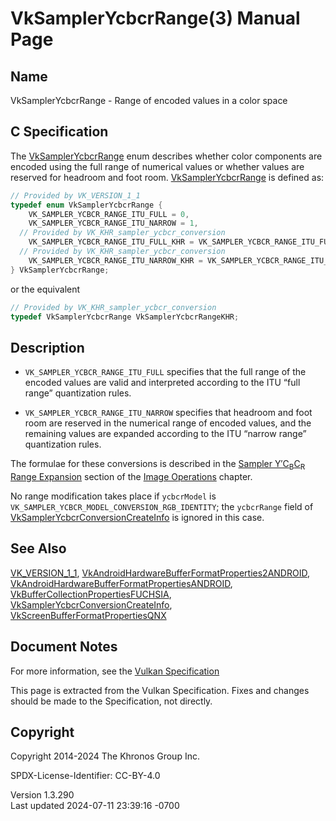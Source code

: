 # VkSamplerYcbcrRange(3) Manual Page

## Name

VkSamplerYcbcrRange - Range of encoded values in a color space



## <a href="#_c_specification" class="anchor"></a>C Specification

The [VkSamplerYcbcrRange](https://registry.khronos.org/vulkan/specs/1.3-extensions/man/html/VkSamplerYcbcrRange.html) enum describes
whether color components are encoded using the full range of numerical
values or whether values are reserved for headroom and foot room.
[VkSamplerYcbcrRange](https://registry.khronos.org/vulkan/specs/1.3-extensions/man/html/VkSamplerYcbcrRange.html) is defined as:

``` c
// Provided by VK_VERSION_1_1
typedef enum VkSamplerYcbcrRange {
    VK_SAMPLER_YCBCR_RANGE_ITU_FULL = 0,
    VK_SAMPLER_YCBCR_RANGE_ITU_NARROW = 1,
  // Provided by VK_KHR_sampler_ycbcr_conversion
    VK_SAMPLER_YCBCR_RANGE_ITU_FULL_KHR = VK_SAMPLER_YCBCR_RANGE_ITU_FULL,
  // Provided by VK_KHR_sampler_ycbcr_conversion
    VK_SAMPLER_YCBCR_RANGE_ITU_NARROW_KHR = VK_SAMPLER_YCBCR_RANGE_ITU_NARROW,
} VkSamplerYcbcrRange;
```

or the equivalent

``` c
// Provided by VK_KHR_sampler_ycbcr_conversion
typedef VkSamplerYcbcrRange VkSamplerYcbcrRangeKHR;
```

## <a href="#_description" class="anchor"></a>Description

- `VK_SAMPLER_YCBCR_RANGE_ITU_FULL` specifies that the full range of the
  encoded values are valid and interpreted according to the ITU “full
  range” quantization rules.

- `VK_SAMPLER_YCBCR_RANGE_ITU_NARROW` specifies that headroom and foot
  room are reserved in the numerical range of encoded values, and the
  remaining values are expanded according to the ITU “narrow range”
  quantization rules.

The formulae for these conversions is described in the <a
href="https://registry.khronos.org/vulkan/specs/1.3-extensions/html/vkspec.html#textures-sampler-YCbCr-conversion-rangeexpand"
target="_blank" rel="noopener">Sampler Y′C<sub>B</sub>C<sub>R</sub>
Range Expansion</a> section of the <a
href="https://registry.khronos.org/vulkan/specs/1.3-extensions/html/vkspec.html#textures"
target="_blank" rel="noopener">Image Operations</a> chapter.

No range modification takes place if `ycbcrModel` is
`VK_SAMPLER_YCBCR_MODEL_CONVERSION_RGB_IDENTITY`; the `ycbcrRange` field
of
[VkSamplerYcbcrConversionCreateInfo](https://registry.khronos.org/vulkan/specs/1.3-extensions/man/html/VkSamplerYcbcrConversionCreateInfo.html)
is ignored in this case.

## <a href="#_see_also" class="anchor"></a>See Also

[VK_VERSION_1_1](https://registry.khronos.org/vulkan/specs/1.3-extensions/man/html/VK_VERSION_1_1.html),
[VkAndroidHardwareBufferFormatProperties2ANDROID](https://registry.khronos.org/vulkan/specs/1.3-extensions/man/html/VkAndroidHardwareBufferFormatProperties2ANDROID.html),
[VkAndroidHardwareBufferFormatPropertiesANDROID](https://registry.khronos.org/vulkan/specs/1.3-extensions/man/html/VkAndroidHardwareBufferFormatPropertiesANDROID.html),
[VkBufferCollectionPropertiesFUCHSIA](https://registry.khronos.org/vulkan/specs/1.3-extensions/man/html/VkBufferCollectionPropertiesFUCHSIA.html),
[VkSamplerYcbcrConversionCreateInfo](https://registry.khronos.org/vulkan/specs/1.3-extensions/man/html/VkSamplerYcbcrConversionCreateInfo.html),
[VkScreenBufferFormatPropertiesQNX](https://registry.khronos.org/vulkan/specs/1.3-extensions/man/html/VkScreenBufferFormatPropertiesQNX.html)

## <a href="#_document_notes" class="anchor"></a>Document Notes

For more information, see the <a
href="https://registry.khronos.org/vulkan/specs/1.3-extensions/html/vkspec.html#VkSamplerYcbcrRange"
target="_blank" rel="noopener">Vulkan Specification</a>

This page is extracted from the Vulkan Specification. Fixes and changes
should be made to the Specification, not directly.

## <a href="#_copyright" class="anchor"></a>Copyright

Copyright 2014-2024 The Khronos Group Inc.

SPDX-License-Identifier: CC-BY-4.0

Version 1.3.290  
Last updated 2024-07-11 23:39:16 -0700
